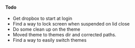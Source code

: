 #### Todo
* Get dropbox to start at login
* Find a way to lock screen when suspended on lid close
* Do some clean up on the theme
 * Moved theme to themes dir and corrected paths.
* Find a way to easily switch themes
